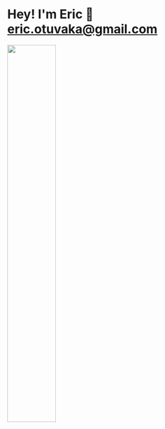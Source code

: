 # Hey! I'm Eric 👋 eric.otuvaka@gmail.com

 <img align="left" width="47%" src="https://github-readme-stats.vercel.app/api?username=esotuvaka&show_icons=true&theme=dark" /> 


  
 



